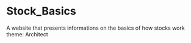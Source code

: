 # Stock_Basics
A website that presents informations on the basics of how stocks work
theme: Architect

